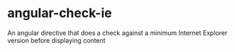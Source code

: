 # angular-check-ie
An angular directive that does a check against a minimum Internet Explorer version before displaying content
